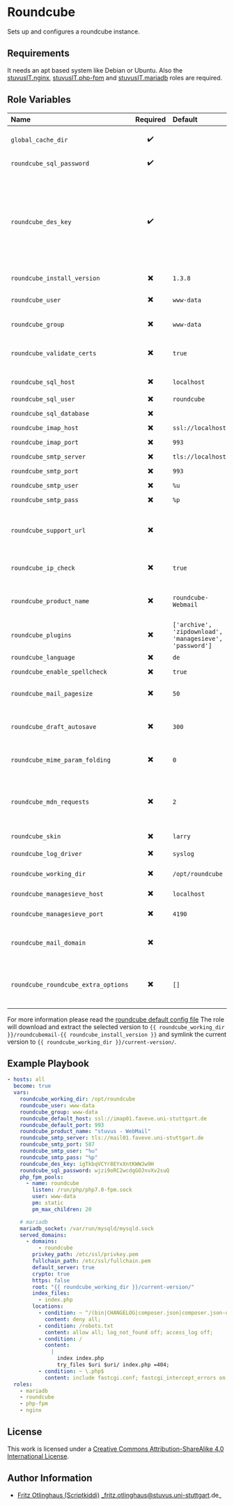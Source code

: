 # Roundcube

Sets up and configures a roundcube instance.


## Requirements

It needs an apt based system like Debian or Ubuntu. Also the [stuvusIT.nginx](https://github.com/stuvusIT/nginx), [stuvusIT.php-fpm](https://github.com/stuvusIT/php-fpm) and [stuvusIT.mariadb](https://github.com/stuvusIT/mariadb) roles are required.


## Role Variables

| Name                                | Required                 | Default                                                                     | Description                                                                                                                                                                                     |
|:------------------------------------|:------------------------:|:----------------------------------------------------------------------------|:------------------------------------------------------------------------------------------------------------------------------------------------------------------------------------------------|
| `global_cache_dir`                  | :heavy_check_mark:       |                                                                             | Cache directory to download roundcube files to                                                                                                                                                  |
| `roundcube_sql_password`            | :heavy_check_mark:       |                                                                             | Password of the `roundcube_sql_user`                                                                                                                                                            |
| `roundcube_des_key`                 | :heavy_check_mark:       |                                                                             | This key is used to encrypt the users imap password which is stored in the session record (and the client cookie if remember password is enabled). Please provide a string of exactly 24 chars. |
| `roundcube_install_version`         | :heavy_multiplication_x: | `1.3.8`                                                                     | Version to install                                                                                                                                                                              |
| `roundcube_user`                    | :heavy_multiplication_x: | `www-data`                                                                  | Name of the user to be used for roundcube                                                                                                                                                       |
| `roundcube_group`                   | :heavy_multiplication_x: | `www-data`                                                                  | Group to be used for roundcube                                                                                                                                                                  |
| `roundcube_validate_certs`          | :heavy_multiplication_x: | `true`                                                                      | Should roundcube validate certs during connection to the mail server                                                                                                                            |
| `roundcube_sql_host`                | :heavy_multiplication_x: | `localhost`                                                                 | Host of for the database                                                                                                                                                                        |
| `roundcube_sql_user`                | :heavy_multiplication_x: | `roundcube`                                                                 | Database user                                                                                                                                                                                   |
| `roundcube_sql_database`            | :heavy_multiplication_x: |                                                                             | Database name                                                                                                                                                                                   |
| `roundcube_imap_host`               | :heavy_multiplication_x: | `ssl://localhost`                                                           | Imap server                                                                                                                                                                                     |
| `roundcube_imap_port`               | :heavy_multiplication_x: | `993`                                                                       | Imap port                                                                                                                                                                                       |
| `roundcube_smtp_server`             | :heavy_multiplication_x: | `tls://localhost`                                                           | smtp server                                                                                                                                                                                     |
| `roundcube_smtp_port`               | :heavy_multiplication_x: | `993`                                                                       | smtp port                                                                                                                                                                                       |
| `roundcube_smtp_user`               | :heavy_multiplication_x: | `%u`                                                                        | smtp user                                                                                                                                                                                       |
| `roundcube_smtp_pass`               | :heavy_multiplication_x: | `%p`                                                                        | smtp password                                                                                                                                                                                   |
| `roundcube_support_url`             | :heavy_multiplication_x: | ` `                                                                         | Provide an URL where a user can get support for this Roundcube installation.                                                                                                                    |
| `roundcube_ip_check`                | :heavy_multiplication_x: | `true`                                                                      | check client IP in session authorization                                                                                                                                                        |
| `roundcube_product_name`            | :heavy_multiplication_x: | `roundcube-Webmail`                                                         | This is displayed on the login screen and in the window title                                                                                                                                   |
| `roundcube_plugins`                 | :heavy_multiplication_x: | `['archive', 'zipdownload', 'managesieve', 'password']`                     | A list of strings. Plugins that should be activated                                                                                                                                             |
| `roundcube_language`                | :heavy_multiplication_x: | `de`                                                                        | Language to use                                                                                                                                                                                 |
| `roundcube_enable_spellcheck`       | :heavy_multiplication_x: | `true`                                                                      | Enable spellcheck                                                                                                                                                                               |
| `roundcube_mail_pagesize`           | :heavy_multiplication_x: | `50`                                                                        | Mails to be displayed on one page                                                                                                                                                               |
| `roundcube_draft_autosave`          | :heavy_multiplication_x: | `300`                                                                       | After how many seconds roundcube should do an autosave                                                                                                                                          |
| `roundcube_mime_param_folding`      | :heavy_multiplication_x: | `0`                                                                         | Encoding of long/non-ascii attachment names                                                                                                                                                     |
| `roundcube_mdn_requests`            | :heavy_multiplication_x: | `2`                                                                         | Behavior if a received message requests a message delivery notification (read receipt)                                                                                                          |
| `roundcube_skin`                    | :heavy_multiplication_x: | `larry`                                                                     | Theme to be used                                                                                                                                                                                |
| `roundcube_log_driver`              | :heavy_multiplication_x: | `syslog`                                                                    | Where should roundcube log to.                                                                                                                                                                  |
| `roundcube_working_dir`             | :heavy_multiplication_x: | `/opt/roundcube`                                                            | Working dir for this installation                                                                                                                                                               |
| `roundcube_managesieve_host`        | :heavy_multiplication_x: | `localhost`                                                                 | Host of the sieve server.                                                                                                                                                                       |
| `roundcube_managesieve_port`        | :heavy_multiplication_x: | `4190`                                                                      | Port of the sieve server.                                                                                                                                                                       |
| `roundcube_mail_domain`             | :heavy_multiplication_x: | ` `                                                                         | This domain will be used to form e-mail addresses of new users.                                                                                                                                 |
| `roundcube_roundcube_extra_options` | :heavy_multiplication_x: | `[]`                                                                        | List of dicts each with a value and key option that will be written into the config file                                                                                                        |

For more information please read the [roundcube default config file](https://github.com/roundcube/roundcubemail/blob/master/config/defaults.inc.php)
The role will download and extract the selected version to `{{ roundcube_working_dir }}/roundcubemail-{{ roundcube_install_version }}` and symlink the current version to `{{ roundcube_working_dir }}/current-version/`.

## Example Playbook

```yml
- hosts: all
  become: true
  vars:
    roundcube_working_dir: /opt/roundcube
    roundcube_user: www-data
    roundcube_group: www-data
    roundcube_default_host: ssl://imap01.faveve.uni-stuttgart.de
    roundcube_default_port: 993
    roundcube_product_name: "stuvus - WebMail"
    roundcube_smtp_server: tls://mail01.faveve.uni-stuttgart.de
    roundcube_smtp_port: 587
    roundcube_smtp_user: "%u"
    roundcube_smtp_pass: "%p"
    roundcube_des_key: igTkbqVCYr8EYxXntKWWJw9H 
    roundcube_sql_password: wjzi9oRC2wcdgGOJnvXv2suQ
    php_fpm_pools:
      - name: roundcube
        listen: /run/php/php7.0-fpm.sock
        user: www-data
        pm: static
        pm_max_children: 20

    # mariadb
    mariadb_socket: /var/run/mysqld/mysqld.sock
    served_domains:
      - domains:
          - roundcube
        privkey_path: /etc/ssl/privkey.pem
        fullchain_path: /etc/ssl/fullchain.pem
        default_server: true
        crypto: true
        https: false
        root: "{{ roundcube_working_dir }}/current-version/"
        index_files:
          - index.php
        locations:
          - condition: ~ ^/(bin|CHANGELOG|composer.json|composer.json-dist|config|INSTALL|LICENSE|logs|README.md|SQL|temp|UPGRADING)/ 
            content: deny all;
          - condition: /robots.txt
            content: allow all; log_not_found off; access_log off;
          - condition: /
            content: 
              |
                index index.php
                try_files $uri $uri/ index.php =404;
          - condition: ~ \.php$
            content: include fastcgi.conf; fastcgi_intercept_errors on; fastcgi_pass unix:/run/php/php7.0-fpm.sock;
  roles:
    - mariadb
    - roundcube
    - php-fpm
    - nginx
```

## License

This work is licensed under a [Creative Commons Attribution-ShareAlike 4.0 International License](https://creativecommons.org/licenses/by-sa/4.0/).


## Author Information

- [Fritz Otlinghaus (Scriptkiddi)](https://github.com/scriptkiddi) _fritz.otlinghaus@stuvus.uni-stuttgart.de_
